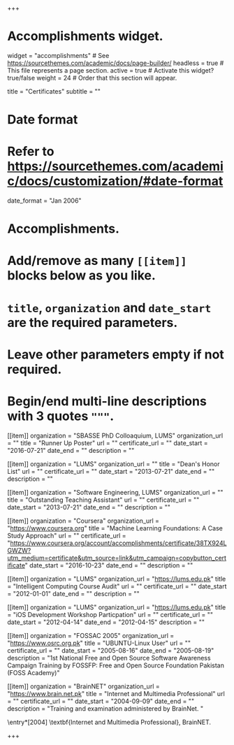 +++
# Accomplishments widget.
widget = "accomplishments"  # See https://sourcethemes.com/academic/docs/page-builder/
headless = true  # This file represents a page section.
active = true  # Activate this widget? true/false
weight = 24  # Order that this section will appear.

title = "Certificates"
subtitle = ""

# Date format
#   Refer to https://sourcethemes.com/academic/docs/customization/#date-format
date_format = "Jan 2006"

# Accomplishments.
#   Add/remove as many `[[item]]` blocks below as you like.
#   `title`, `organization` and `date_start` are the required parameters.
#   Leave other parameters empty if not required.
#   Begin/end multi-line descriptions with 3 quotes `"""`.

[[item]]
  organization = "SBASSE PhD Colloaquium, LUMS"
  organization_url = ""
  title = "Runner Up Poster"
  url = ""
  certificate_url = ""
  date_start = "2016-07-21"
  date_end = ""
  description = ""

[[item]]
  organization = "LUMS"
  organization_url = ""
  title = "Dean's Honor List"
  url = ""
  certificate_url = ""
  date_start = "2013-07-21"
  date_end = ""
  description = ""


[[item]]
  organization = "Software Engineering, LUMS"
  organization_url = ""
  title = "Outstanding Teaching Assistant"
  url = ""
  certificate_url = ""
  date_start = "2013-07-21"
  date_end = ""
  description = ""

[[item]]
  organization = "Coursera"
  organization_url = "https://www.coursera.org"
  title = "Machine Learning Foundations: A Case Study Approach"
  url = ""
  certificate_url = "https://www.coursera.org/account/accomplishments/certificate/38TX924LGWZW?utm_medium=certificate&utm_source=link&utm_campaign=copybutton_certificate"
  date_start = "2016-10-23"
  date_end = ""
  description = ""


[[item]]
  organization = "LUMS"
  organization_url = "https://lums.edu.pk"
  title = "Intelligent Computing Course Audit"
  url = ""
  certificate_url = ""
  date_start = "2012-01-01"
  date_end = ""
  description = ""


[[item]]
  organization = "LUMS"
  organization_url = "https://lums.edu.pk"
  title = "iOS Development Workshop Particpation"
  url = ""
  certificate_url = ""
  date_start = "2012-04-14"
  date_end = "2012-04-15"
  description = ""

[[item]]
  organization = "FOSSAC 2005"
  organization_url = "https://www.osrc.org.pk"
  title = "UBUNTU-Linux User"
  url = ""
  certificate_url = ""
  date_start = "2005-08-16"
  date_end = "2005-08-19"
  description = "1st National Free and Open Source Software Awareness Campaign Training by FOSSFP: Free and Open Source Foundation Pakistan (FOSS Academy)"

[[item]]
  organization = "BrainNET"
  organization_url = "https://www.brain.net.pk"
  title = "Internet and Multimedia Professional"
  url = ""
  certificate_url = ""
  date_start = "2004-09-09"
  date_end = ""
  description = "Training and examination administered by BrainNet. "


\entry*[2004] \textbf{Internet and Multimedia Professional}, BrainNET.


+++
